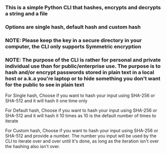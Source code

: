 ### This is a simple Python CLI that hashes, encrypts and decrypts a string and a file
### Options are single hash, default hash and custom hash

### NOTE: Please keep the key in a secure directory in your computer, the CLI only supports Symmetric encryption
### NOTE: The purpose of the CLI is rather for personal and private individual use than for public/enterprise use. The purpose is to hash and/or encrypt passwords stored in plain text in a local host or a.k.a you're laptop or to hide something you don't want for the public to see in plain text

For Single hash, Choose if you want to hash your input using SHA-256 or SHA-512 and it will hash it one time only

For Default hash, Choose if you want to hash your input using SHA-256 or SHA-512 and it will hash it 10 times as 10 is the default number of times to iterate

For Custom hash, Choose if you want to hash your input using SHA-256 or SHA-512 and provide a number. The number you input will be used by the CLI to iterate over and over until it's done, as long as the iteration isn't over the hashing also isn't over.


